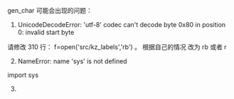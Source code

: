 gen_char 可能会出现的问题：

1. UnicodeDecodeError: 'utf-8' codec can't decode byte 0x80 in position 0: invalid start byte

请修改 310 行： f=open('src/kz_labels','rb') 。 根据自己的情况 改为 rb 或者 r 

2. NameError: name 'sys' is not defined

import sys

3. 